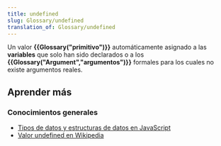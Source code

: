 ```yaml
---
title: undefined
slug: Glossary/undefined
translation_of: Glossary/undefined
---
```


Un valor **{{Glossary("primitivo")}}** automáticamente asignado a las **variables** que solo han sido declarados o a los **{{Glossary("Argument","argumentos")}}** formales para los cuales no existe argumentos reales.

## Aprender más

### Conocimientos generales

- [Tipos de datos y estructuras de datos en JavaScript](/en-US/docs/Web/JavaScript/Data_structures)
- [Valor undefined en Wikipedia](http://en.wikipedia.org/wiki/Undefined_value)
